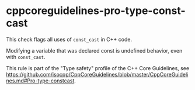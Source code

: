 # cppcoreguidelines-pro-type-const-cast

This check flags all uses of `const_cast` in C++ code.

Modifying a variable that was declared const is undefined behavior, even
with `const_cast`.

This rule is part of the "Type safety" profile of the C++ Core
Guidelines, see
<https://github.com/isocpp/CppCoreGuidelines/blob/master/CppCoreGuidelines.md#Pro-type-constcast>.
